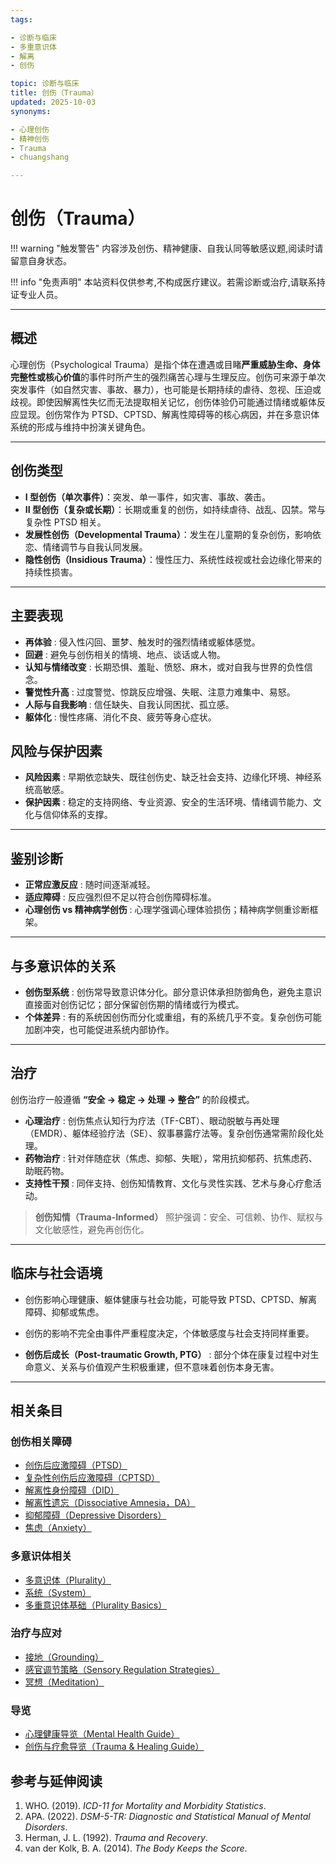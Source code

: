 ```yaml
---
tags:

- 诊断与临床
- 多重意识体
- 解离
- 创伤

topic: 诊断与临床
title: 创伤（Trauma）
updated: 2025-10-03
synonyms:

- 心理创伤
- 精神创伤
- Trauma
- chuangshang

---
```


# 创伤（Trauma）

!!! warning "触发警告"
    内容涉及创伤、精神健康、自我认同等敏感议题,阅读时请留意自身状态。

!!! info "免责声明"
    本站资料仅供参考,不构成医疗建议。若需诊断或治疗,请联系持证专业人员。

---

## 概述

心理创伤（Psychological Trauma）是指个体在遭遇或目睹**严重威胁生命、身体完整性或核心价值**的事件时所产生的强烈痛苦心理与生理反应。创伤可来源于单次突发事件（如自然灾害、事故、暴力），也可能是长期持续的虐待、忽视、压迫或歧视。即使因解离性失忆而无法提取相关记忆，创伤体验仍可能通过情绪或躯体反应显现。创伤常作为 PTSD、CPTSD、解离性障碍等的核心病因，并在多意识体系统的形成与维持中扮演关键角色。

---

## 创伤类型

- **I 型创伤（单次事件）**：突发、单一事件，如灾害、事故、袭击。
- **II 型创伤（复杂或长期）**：长期或重复的创伤，如持续虐待、战乱、囚禁。常与复杂性 PTSD 相关。
- **发展性创伤（Developmental Trauma）**：发生在儿童期的复杂创伤，影响依恋、情绪调节与自我认同发展。
- **隐性创伤（Insidious Trauma）**：慢性压力、系统性歧视或社会边缘化带来的持续性损害。

---

## 主要表现

- **再体验** : 侵入性闪回、噩梦、触发时的强烈情绪或躯体感觉。
- **回避** : 避免与创伤相关的情境、地点、谈话或人物。
- **认知与情绪改变** : 长期恐惧、羞耻、愤怒、麻木，或对自我与世界的负性信念。
- **警觉性升高** : 过度警觉、惊跳反应增强、失眠、注意力难集中、易怒。
- **人际与自我影响** : 信任缺失、自我认同困扰、孤立感。
- **躯体化** : 慢性疼痛、消化不良、疲劳等身心症状。


## 风险与保护因素

- **风险因素** : 早期依恋缺失、既往创伤史、缺乏社会支持、边缘化环境、神经系统高敏感。
- **保护因素** : 稳定的支持网络、专业资源、安全的生活环境、情绪调节能力、文化与信仰体系的支撑。

---

## 鉴别诊断

- **正常应激反应** : 随时间逐渐减轻。
- **适应障碍** : 反应强烈但不足以符合创伤障碍标准。
- **心理创伤 vs 精神病学创伤** : 心理学强调心理体验损伤；精神病学侧重诊断框架。

---

## 与多意识体的关系

- **创伤型系统** : 创伤常导致意识体分化。部分意识体承担防御角色，避免主意识直接面对创伤记忆；部分保留创伤期的情绪或行为模式。
- **个体差异** : 有的系统因创伤而分化或重组，有的系统几乎不变。复杂创伤可能加剧冲突，也可能促进系统内部协作。

---

## 治疗

创伤治疗一般遵循 **“安全 → 稳定 → 处理 → 整合”** 的阶段模式。

- **心理治疗** : 创伤焦点认知行为疗法（TF-CBT）、眼动脱敏与再处理（EMDR）、躯体经验疗法（SE）、叙事暴露疗法等。复杂创伤通常需阶段化处理。
- **药物治疗** : 针对伴随症状（焦虑、抑郁、失眠），常用抗抑郁药、抗焦虑药、助眠药物。
- **支持性干预** : 同伴支持、创伤知情教育、文化与灵性实践、艺术与身心疗愈活动。

> **创伤知情（Trauma-Informed）** 照护强调：安全、可信赖、协作、赋权与文化敏感性，避免再创伤化。

---

## 临床与社会语境

- 创伤影响心理健康、躯体健康与社会功能，可能导致 PTSD、CPTSD、解离障碍、抑郁或焦虑。
- 创伤的影响不完全由事件严重程度决定，个体敏感度与社会支持同样重要。

- **创伤后成长（Post-traumatic Growth, PTG）** : 部分个体在康复过程中对生命意义、关系与价值观产生积极重建，但不意味着创伤本身无害。

---

## 相关条目

### 创伤相关障碍

- [创伤后应激障碍（PTSD）](PTSD.md)
- [复杂性创伤后应激障碍（CPTSD）](CPTSD.md)
- [解离性身份障碍（DID）](DID.md)
- [解离性遗忘（Dissociative Amnesia，DA）](Dissociative-Amnesia-DA.md)
- [抑郁障碍（Depressive Disorders）](Depressive-Disorders.md)
- [焦虑（Anxiety）](Anxiety.md)

### 多意识体相关

- [多意识体（Plurality）](Plurality.md)
- [系统（System）](System.md)
- [多重意识体基础（Plurality Basics）](Plurality-Basics.md)

### 治疗与应对

- [接地（Grounding）](Grounding.md)
- [感官调节策略（Sensory Regulation Strategies）](Sensory-Regulation-Strategies.md)
- [冥想（Meditation）](Meditation.md)

### 导览

- [心理健康导览（Mental Health Guide）](Mental-Health-Guide.md)
- [创伤与疗愈导览（Trauma & Healing Guide）](Trauma-Healing-Guide.md)

## 参考与延伸阅读

1. WHO. (2019). _ICD-11 for Mortality and Morbidity Statistics_.
2. APA. (2022). _DSM-5-TR: Diagnostic and Statistical Manual of Mental Disorders_.
3. Herman, J. L. (1992). _Trauma and Recovery_.
4. van der Kolk, B. A. (2014). _The Body Keeps the Score_.
